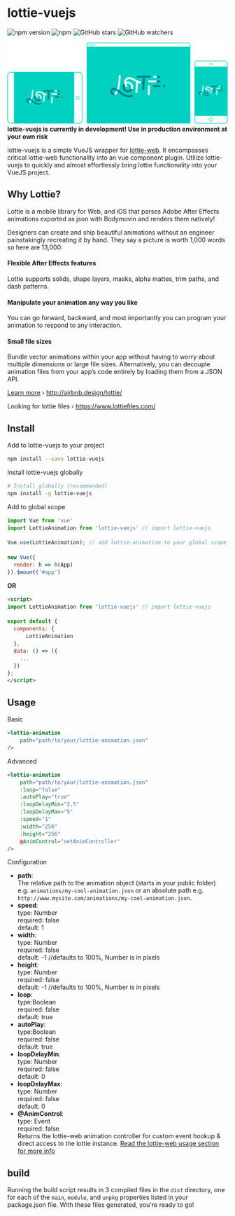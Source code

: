 
# lottie-vuejs
![npm version](https://badge.fury.io/js/lottie-vuejs.svg)
![npm](https://img.shields.io/npm/dm/lottie-vuejs) 
![GitHub stars](https://img.shields.io/github/stars/SuperbuffNL/lottie-vuejs?style=social)
![GitHub watchers](https://img.shields.io/github/watchers/SuperbuffNL/lottie-vuejs?style=social)  

![](https://raw.githubusercontent.com/felippenardi/lottie-react-web/HEAD/images/lottie.png)  
**lottie-vuejs is currently in development! Use in production environment at your own risk**

lottie-vuejs is a simple VueJS wrapper for [lottie-web](https://github.com/airbnb/lottie-web).
It encompasses critical lottie-web functionality into an vue component plugin. 
Utilize lottie-vuejs to quickly and almost effortlessly bring lottie functionality into your VueJS project.

## Why Lottie?
Lottie is a mobile library for Web, and iOS that parses Adobe After Effects animations exported as json with Bodymovin and renders them natively!

Designers can create and ship beautiful animations without an engineer painstakingly recreating it by hand. They say a picture is worth 1,000 words so here are 13,000:

#### Flexible After Effects features
Lottie supports solids, shape layers, masks, alpha mattes, trim paths, and dash patterns.

#### Manipulate your animation any way you like
You can go forward, backward, and most importantly you can program your animation to respond to any interaction.

#### Small file sizes
Bundle vector animations within your app without having to worry about multiple dimensions or large file sizes. Alternatively, you can decouple animation files from your app’s code entirely by loading them from a JSON API.

[Learn more](http://airbnb.design/introducing-lottie/) › http://airbnb.design/lottie/

Looking for lottie files › https://www.lottiefiles.com/

## Install
Add to lottie-vuejs to your project
```bash
npm install --save lottie-vuejs
```
   
Install lottie-vuejs globally
```bash
# Install globally (recommended)
npm install -g lottie-vuejs
```
Add to global scope
```js
import Vue from 'vue'
import LottieAnimation from 'lottie-vuejs' // import lottie-vuejs

Vue.use(LottieAnimation); // add lottie-animation to your global scope

new Vue({
  render: h => h(App)
}).$mount('#app')

```
**OR**   
```html
<script>
import LottieAnimation from 'lottie-vuejs' // import lottie-vuejs

export default {
  components: {
      LottieAnimation
  },
  data: () => ({
    ...
  })
};
</script>
```

## Usage
Basic
```html
<lottie-animation
    path="path/to/your/lottie-animation.json"
/>
```

Advanced
```html
<lottie-animation
    path="path/to/your/lottie-animation.json"
    :loop="false"
    :autoPlay="true"
    :loopDelayMin="2.5"
    :loopDelayMax="5"
    :speed="1"
    :width="256"
    :height="256"
    @AnimControl="setAnimController"
/>
```
Configuration
* **path**:  
The relative path to the animation object (starts in your public folder) e.g. `animations/my-cool-animation.json` or an absolute path e.g. `http://www.mysite.com/animations/my-cool-animation.json`. 
* **speed**:        
type: Number<br /> 
required: false<br /> 
default: 1
* **width**:       
type: Number<br /> 
required: false<br /> 
default: -1 //defaults to 100%, Number is in pixels
* **height**:  
type: Number<br /> 
required: false<br /> 
default: -1 //defaults to 100%, Number is in pixels
* **loop**:    
type:Boolean<br /> 
required: false<br /> 
default: true
* **autoPlay**:  
type:Boolean<br /> 
required: false<br /> 
default: true
* **loopDelayMin**:  
type: Number<br /> 
required: false<br /> 
default: 0
* **loopDelayMax**:  
type: Number<br /> 
required: false<br /> 
default: 0
* **@AnimControl**:   
type: Event<br />
required: false<br />
Returns the lottie-web animation controller for custom event hookup & direct access to the lottie instance. [Read the lottie-web usage section for more info](https://github.com/airbnb/lottie-web)

## build
Running the build script results in 3 compiled files in the `dist` directory, one for each of the `main`, `module`, and `unpkg` properties listed in your package.json file. With these files generated, you're ready to go!